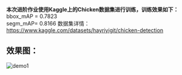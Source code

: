 **本次进阶作业使用Kaggle上的Chicken数据集进行训练，训练效果如下：**  
bbox_mAP = 0.7823  
segm_mAP= 0.8166
数据集详情：
https://www.kaggle.com/datasets/hayriyigit/chicken-detection  
## 效果图：
![demo1](https://user-images.githubusercontent.com/65354319/217814678-ceb1ddef-dccd-43ec-80dc-67641efa8f6b.gif)
